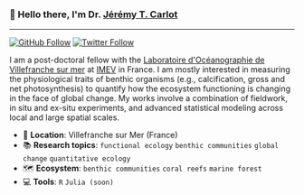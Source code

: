 ### 👋 Hello there, I'm Dr. [Jérémy T. Carlot](https://jaycrlt.github.io)

---

[![GitHub Follow](https://img.shields.io/github/followers/JayCrlt?label=Github&style=social)](https://github.com/JayCrlt)
[![Twitter Follow](https://img.shields.io/twitter/follow/Jerem_Carlot?label=Twitter&style=social)](https://twitter.com/Jerem_Carlot)

I am a post-doctoral fellow with the [Laboratoire d'Océanographie de Villefranche sur mer](https://lov.imev-mer.fr/web/) at [IMEV](https://www.imev-mer.fr/web/) in France. I am mostly interested in measuring the physiological traits of benthic organisms (e.g., calcification, gross and net photosynthesis) to quantify how the ecosystem functioning is changing in the face of global change. My works involve a combination of fieldwork, in situ and ex-situ experiments, and advanced statistical modeling across local and large spatial scales.

* :bank: **Location**: Villefranche sur Mer (France)
* :books: **Research topics**: `functional ecology` `benthic communities` `global change` `quantitative ecology`
* :world_map: **Ecosystem**: `benthic communities` `coral reefs` `marine forest` 
* :computer: **Tools**: `R` `Julia (soon)`
